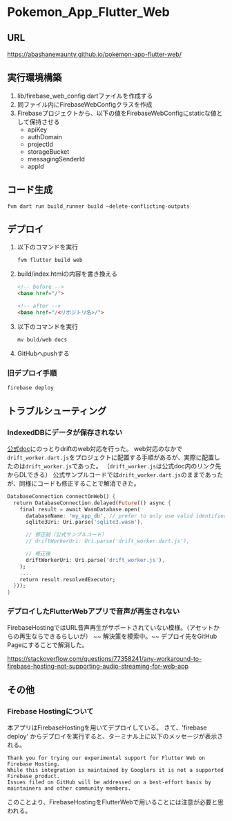 # Pokemon_App_Flutter_Web

## URL

<https://abashanewaunty.github.io/pokemon-app-flutter-web/>

## 実行環境構築

1. lib/firebase_web_config.dartファイルを作成する
2. 同ファイル内にFirebaseWebConfigクラスを作成
3. Firebaseプロジェクトから、以下の値をFirebaseWebConfigにstaticな値として保持させる
   - apiKey
   - authDomain
   - projectId
   - storageBucket
   - messagingSenderId
   - appId

## コード生成

```shell
fvm dart run build_runner build –delete-conflicting-outputs
```

## デプロイ

1. 以下のコマンドを実行

      ```shell
      fvm flutter build web
      ```

2. build/index.htmlの内容を書き換える

      ```html
      <!-- before -->
      <base href="/">

      <!-- after -->
      <base href="/<リポジトリ名>/">
      ```

3. 以下のコマンドを実行

      ```shell
      mv buld/web docs
      ```

4. GitHubへpushする

### 旧デプロイ手順

```shell
firebase deploy
```

## トラブルシューティング

### IndexedDBにデータが保存されない

[公式doc](https://drift.simonbinder.eu/platforms/web/)にのっとりdriftのweb対応を行った。
web対応のなかで`drift_worker.dart.js`をプロジェクトに配置する手順があるが、実際に配置したのは`drift_worker.js`であった。
（`drift_worker.js`は公式doc内のリンク先からDLできる）
公式サンプルコードでは`drift_worker.dart.js`のままであったが、同様にコードも修正することで解消できた。

```dart
DatabaseConnection connectOnWeb() {
  return DatabaseConnection.delayed(Future(() async {
    final result = await WasmDatabase.open(
      databaseName: 'my_app_db', // prefer to only use valid identifiers here
      sqlite3Uri: Uri.parse('sqlite3.wasm'),

      // 修正前（公式サンプルコード）
      // driftWorkerUri: Uri.parse('drift_worker.dart.js'),

      // 修正後
      driftWorkerUri: Uri.parse('drift_worker.js'),
    );
    ....
    return result.resolvedExecutor;
  }));
}
```

### デプロイしたFlutterWebアプリで音声が再生されない

FirebaseHostingではURL音声再生がサポートされていない模様。（アセットからの再生ならできるらしいが）
~~ 解決策を模索中。~~
デプロイ先をGitHub Pageにすることで解消した。

<https://stackoverflow.com/questions/77358241/any-workaround-to-firebase-hosting-not-supporting-audio-streaming-for-web-app>

## その他

### Firebase Hostingについて

本アプリはFirebaseHostingを用いてデプロイしている。
さて、'firebase deploy' からデプロイを実行すると、ターミナル上に以下のメッセージが表示される。

```string
Thank you for trying our experimental support for Flutter Web on Firebase Hosting.
While this integration is maintained by Googlers it is not a supported Firebase product.
Issues filed on GitHub will be addressed on a best-effort basis by maintainers and other community members.
```

このことより、FirebaseHostingをFlutterWebで用いることには注意が必要と思われる。
